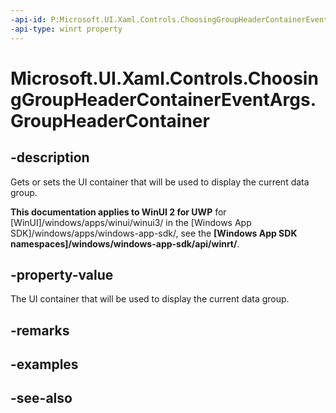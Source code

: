 ```yaml
---
-api-id: P:Microsoft.UI.Xaml.Controls.ChoosingGroupHeaderContainerEventArgs.GroupHeaderContainer
-api-type: winrt property
---
```


<!-- Property syntax
public Windows.UI.Xaml.Controls.ListViewBaseHeaderItem GroupHeaderContainer { get;  set; }
-->

# Microsoft.UI.Xaml.Controls.ChoosingGroupHeaderContainerEventArgs.GroupHeaderContainer

## -description
Gets or sets the UI container that will be used to display the current data group.

**This documentation applies to WinUI 2 for UWP** for [WinUI]/windows/apps/winui/winui3/ in the [Windows App SDK]/windows/apps/windows-app-sdk/, see the **[Windows App SDK namespaces]/windows/windows-app-sdk/api/winrt/**.

## -property-value
The UI container that will be used to display the current data group.

## -remarks

## -examples

## -see-also
